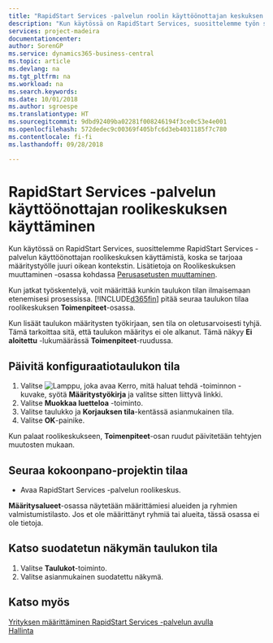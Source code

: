 ```yaml
---
title: "RapidStart Services -palvelun roolin käyttöönottajan keskuksen käyttäminen | Microsoft Docs"
description: "Kun käytössä on RapidStart Services, suosittelemme työn seuraamista ja RapidStart Services -palvelun käyttöönottajan roolikeskuksen käyttämistä, koska se tarjoaa määritystyölle juuri oikean kontekstin."
services: project-madeira
documentationcenter: 
author: SorenGP
ms.service: dynamics365-business-central
ms.topic: article
ms.devlang: na
ms.tgt_pltfrm: na
ms.workload: na
ms.search.keywords: 
ms.date: 10/01/2018
ms.author: sgroespe
ms.translationtype: HT
ms.sourcegitcommit: 9dbd92409ba02281f008246194f3ce0c53e4e001
ms.openlocfilehash: 572dedec9c00369f405bfc6d3eb4031185f7c780
ms.contentlocale: fi-fi
ms.lasthandoff: 09/28/2018

---
```

# <a name="use-the-rapidstart-services-implementer-role-center"></a>RapidStart Services -palvelun käyttöönottajan roolikeskuksen käyttäminen
Kun käytössä on RapidStart Services, suosittelemme RapidStart Services -palvelun käyttöönottajan roolikeskuksen käyttämistä, koska se tarjoaa määritystyölle juuri oikean kontekstin. Lisätietoja on Roolikeskuksen muuttaminen -osassa kohdassa [Perusasetusten muuttaminen](ui-change-basic-settings.md).

Kun jatkat työskentelyä, voit määrittää kunkin taulukon tilan ilmaisemaan etenemisesi prosessissa. [!INCLUDE[d365fin](includes/d365fin_md.md)] pitää seuraa taulukon tilaa roolikeskuksen **Toimenpiteet**-osassa.  

Kun lisäät taulukon määritysten työkirjaan, sen tila on oletusarvoisesti tyhjä. Tämä tarkoittaa sitä, että taulukon määritys ei ole alkanut. Tämä näkyy **Ei aloitettu** -lukumäärässä **Toimenpiteet**-ruudussa.  

## <a name="to-update-the-status-of-a-configuration-table"></a>Päivitä konfiguraatiotaulukon tila  
1.  Valitse ![Lamppu, joka avaa Kerro, mitä haluat tehdä -toiminnon](media/ui-search/search_small.png "Kerro, mitä haluat tehdä") -kuvake, syötä **Määritystyökirja** ja valitse sitten liittyvä linkki.  
2.  Valitse **Muokkaa luetteloa** -toiminto.  
3.  Valitse taulukko ja **Korjauksen tila**-kentässä asianmukainen tila.  
4.  Valitse **OK**-painike.  

Kun palaat roolikeskukseen, **Toimenpiteet**-osan ruudut päivitetään tehtyjen muutosten mukaan.  

## <a name="to-track-the-status-of-a-configuration-project"></a>Seuraa kokoonpano-projektin tilaa  
- Avaa RapidStart Services -palvelun roolikeskus.  

**Määritysalueet**-osassa näytetään määrittämiesi alueiden ja ryhmien valmistumistilasto. Jos et ole määrittänyt ryhmiä tai alueita, tässä osassa ei ole tietoja.  

## <a name="to-see-a-filtered-view-of-table-status"></a>Katso suodatetun näkymän taulukon tila  
1. Valitse **Taulukot**-toiminto.  
2. Valitse asianmukainen suodatettu näkymä.  

## <a name="see-also"></a>Katso myös  
[Yrityksen määrittäminen RapidStart Services -palvelun avulla](admin-set-up-a-company-with-rapidstart.md)  
[Hallinta](admin-setup-and-administration.md)

